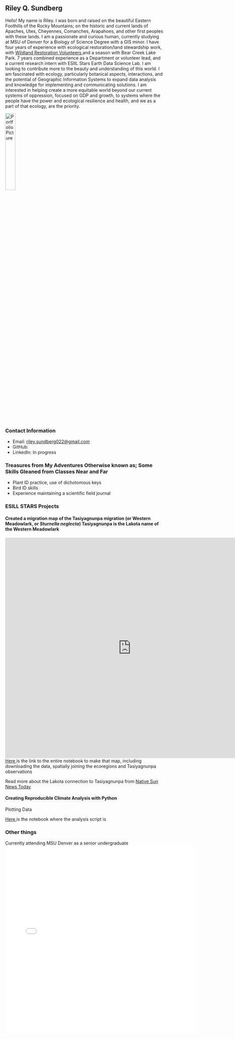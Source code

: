 ## Riley Q. Sundberg
Hello! My name is Riley. I was born and raised on the beautiful Eastern Foothills of the Rocky Mountains; on the historic and current lands of Apaches, Utes, Cheyennes, Comanches, Arapahoes, and other first peoples with these lands. I am a passionate and curious human, currently studying at MSU of Denver for a Biology of Science Degree with a GIS minor. I have four years of experience with ecological restoration/land stewardship work, with <a href="https://www.wrv.org/"> Wildland Restoration Volunteers </a> and a season with Bear Creek Lake Park. 7 years combined experience as a Department or volunteer lead, and a current research intern with ESIIL Stars Earth Data Science Lab. I am looking to contribute more to the beauty and understanding of this world. I am fascinated with ecology, particularly botanical aspects, interactions, and the potential of Geographic Information Systems to expand data analysis and knowledge for implementing and communicating solutions. I am interested in helping create a more equitable world beyond our current systems of oppression, focused on GDP and growth, to systems where the people have the power and ecological resilience and health, and we as a part of that ecology, are the priority. 

 <img id="myphoto"
                       alt="Portfolio Picture"
                       width="25%"
                       src ="MeFabP.jpg"> 

### Contact Information
* Email: riley.sundberg022@gmail.com
* GitHub:
* LinkedIn: In progress


    
### Treasures from My Adventures Otherwise known as; Some Skills Gleaned from Classes Near and Far
  <ul> 
   	<li>Plant ID practice, use of dichotomous keys </li>
   	<li>Bird ID skills</li>
   	<li>Experience maintaining a scientific field journal</li>
 	</ul>
  

### ESILL STARS Projects

#### Created a migration map of the Tasiyagnunpa migration (or Western Meadowlark, or _Sturnella neglecta_) Tasiyagnunpa is the Lakota name of the Western Meadowlark 
<div style="width: 800px; height: 700px; overflow: hidden; position: relative;">
<embed type= "text/html" src="https://riley-sundberg022.github.io/riley-sundberg22.github.io/map/migration.html" style="width: 100%; height: 100%; border: none;">
</div>
<a href= "https://riley-sundberg022.github.io/riley-sundberg22.github.io/map/species-distribution.html" > Here </a> is the link to the entire notebook to make that map, including downloading the data, spatially joining the ecoregions and Tasiyagnunpa observations

Read more about the Lakota connection to Tasiyagnunpa from <a href="https://www.nativesunnews.today/articles/meadowlarks-still-speak-lakota-humans-dont-anymore/">Native Sun News Today</a>

#### Creating Reproducible Climate Analysis with Python
Plotting Data

<a href= "https://riley-sundberg022.github.io/riley-sundberg22.github.io/notebooks/get-started-with-open-reproducible-science.html" > Here </a> is the notebook where the analysis script is


### Other things
Currently attending MSU Denver as a senior undergraduate
<embed type="text/html" src= "map/ausc.html" width="600" height="600">


     
